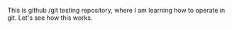 This is github /git testing repository, where I am learning how to operate in git.
Let's see how this works.
